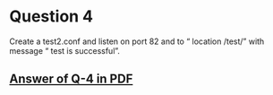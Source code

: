# Question 4
Create a test2.conf and listen on port 82 and to “ location /test/” with message “ test is successful”.
## [Answer of Q-4 in PDF](https://github.com/LF-DevOps-Intern/4_2_nginx-krishna-deesirouss/blob/main/4/4-test2.conf.pdf)
